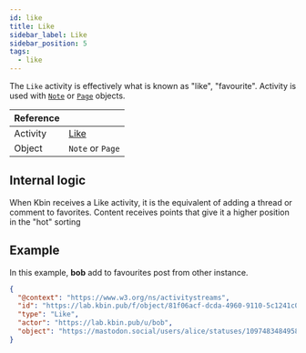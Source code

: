 ```yaml
---
id: like
title: Like
sidebar_label: Like
sidebar_position: 5
tags:
  - like
---
```


The `Like` activity is effectively what is known as "like", "favourite". Activity is used with [`Note`](../objects/note)
or [`Page`](../objects/page) objects.

| Reference |                                                                |
|-----------|----------------------------------------------------------------|
| Activity  | [Like](https://www.w3.org/TR/activitypub/#like-activity-inbox) |
| Object    | `Note` or `Page`                                               |

## Internal logic

When Kbin receives a Like activity, it is the equivalent of adding a thread or comment to favorites. Content receives
points that give it a higher position in the "hot" sorting

## Example

In this example, **bob** add to favourites post from other instance.

```json
{
  "@context": "https://www.w3.org/ns/activitystreams",
  "id": "https://lab.kbin.pub/f/object/81f06acf-dcda-4960-9110-5c1241c012f4",
  "type": "Like",
  "actor": "https://lab.kbin.pub/u/bob",
  "object": "https://mastodon.social/users/alice/statuses/109748348495832857"
}
```
